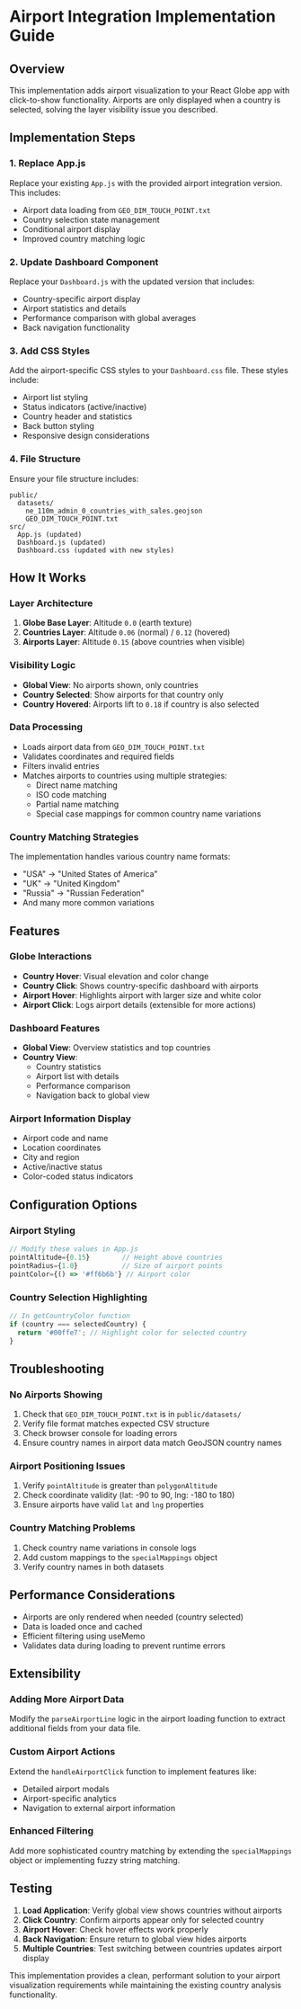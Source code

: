 # Airport Integration Implementation Guide

## Overview
This implementation adds airport visualization to your React Globe app with click-to-show functionality. Airports are only displayed when a country is selected, solving the layer visibility issue you described.

## Implementation Steps

### 1. Replace App.js
Replace your existing `App.js` with the provided airport integration version. This includes:
- Airport data loading from `GEO_DIM_TOUCH_POINT.txt`
- Country selection state management
- Conditional airport display
- Improved country matching logic

### 2. Update Dashboard Component
Replace your `Dashboard.js` with the updated version that includes:
- Country-specific airport display
- Airport statistics and details
- Performance comparison with global averages
- Back navigation functionality

### 3. Add CSS Styles
Add the airport-specific CSS styles to your `Dashboard.css` file. These styles include:
- Airport list styling
- Status indicators (active/inactive)
- Country header and statistics
- Back button styling
- Responsive design considerations

### 4. File Structure
Ensure your file structure includes:
```
public/
  datasets/
    ne_110m_admin_0_countries_with_sales.geojson
    GEO_DIM_TOUCH_POINT.txt
src/
  App.js (updated)
  Dashboard.js (updated)
  Dashboard.css (updated with new styles)
```

## How It Works

### Layer Architecture
1. **Globe Base Layer**: Altitude `0.0` (earth texture)
2. **Countries Layer**: Altitude `0.06` (normal) / `0.12` (hovered)
3. **Airports Layer**: Altitude `0.15` (above countries when visible)

### Visibility Logic
- **Global View**: No airports shown, only countries
- **Country Selected**: Show airports for that country only
- **Country Hovered**: Airports lift to `0.18` if country is also selected

### Data Processing
- Loads airport data from `GEO_DIM_TOUCH_POINT.txt`
- Validates coordinates and required fields
- Filters invalid entries
- Matches airports to countries using multiple strategies:
  - Direct name matching
  - ISO code matching
  - Partial name matching
  - Special case mappings for common country name variations

### Country Matching Strategies
The implementation handles various country name formats:
- "USA" → "United States of America"
- "UK" → "United Kingdom" 
- "Russia" → "Russian Federation"
- And many more common variations

## Features

### Globe Interactions
- **Country Hover**: Visual elevation and color change
- **Country Click**: Shows country-specific dashboard with airports
- **Airport Hover**: Highlights airport with larger size and white color
- **Airport Click**: Logs airport details (extensible for more actions)

### Dashboard Features
- **Global View**: Overview statistics and top countries
- **Country View**: 
  - Country statistics
  - Airport list with details
  - Performance comparison
  - Navigation back to global view

### Airport Information Display
- Airport code and name
- Location coordinates
- City and region
- Active/inactive status
- Color-coded status indicators

## Configuration Options

### Airport Styling
```javascript
// Modify these values in App.js
pointAltitude={0.15}        // Height above countries
pointRadius={1.0}           // Size of airport points
pointColor={() => '#ff6b6b'} // Airport color
```

### Country Selection Highlighting
```javascript
// In getCountryColor function
if (country === selectedCountry) {
  return '#00ffe7'; // Highlight color for selected country
}
```

## Troubleshooting

### No Airports Showing
1. Check that `GEO_DIM_TOUCH_POINT.txt` is in `public/datasets/`
2. Verify file format matches expected CSV structure
3. Check browser console for loading errors
4. Ensure country names in airport data match GeoJSON country names

### Airport Positioning Issues
1. Verify `pointAltitude` is greater than `polygonAltitude`
2. Check coordinate validity (lat: -90 to 90, lng: -180 to 180)
3. Ensure airports have valid `lat` and `lng` properties

### Country Matching Problems
1. Check country name variations in console logs
2. Add custom mappings to the `specialMappings` object
3. Verify country names in both datasets

## Performance Considerations

- Airports are only rendered when needed (country selected)
- Data is loaded once and cached
- Efficient filtering using useMemo
- Validates data during loading to prevent runtime errors

## Extensibility

### Adding More Airport Data
Modify the `parseAirportLine` logic in the airport loading function to extract additional fields from your data file.

### Custom Airport Actions
Extend the `handleAirportClick` function to implement features like:
- Detailed airport modals
- Airport-specific analytics
- Navigation to external airport information

### Enhanced Filtering
Add more sophisticated country matching by extending the `specialMappings` object or implementing fuzzy string matching.

## Testing

1. **Load Application**: Verify global view shows countries without airports
2. **Click Country**: Confirm airports appear only for selected country
3. **Airport Hover**: Check hover effects work properly
4. **Back Navigation**: Ensure return to global view hides airports
5. **Multiple Countries**: Test switching between countries updates airport display

This implementation provides a clean, performant solution to your airport visualization requirements while maintaining the existing country analysis functionality.